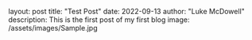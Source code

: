 layout: post
title:  "Test Post"
date:   2022-09-13
author: "Luke McDowell"
description: This is the first post of my first blog
image: /assets/images/Sample.jpg
